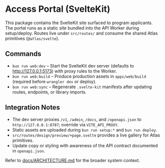 # Access Portal (SvelteKit)

This package contains the SvelteKit site surfaced to program applicants. The portal runs as a static
site bundled into the API Worker during setup/deploy. Routes live under `src/routes/` and consume the
shared Atlas primitives (`@atlas/svelte`).

## Commands
- `bun run web:dev` – Start the SvelteKit dev server (defaults to http://127.0.0.1:5173) with proxy rules to the Worker.
- `bun run web:build` – Produce production assets in `apps/web/build` (required before `wrangler dev` or deploy).
- `bun run web:sync` – Regenerate `.svelte-kit` manifests after updating routes, endpoints, or library imports.

## Integration Notes
- The dev server proxies `/v1`, `/admin`, `/docs`, and `/openapi.json` to `http://127.0.0.1:8787`; override via `VITE_API_PROXY`.
- Static assets are uploaded during `bun run setup:*` and `bun run deploy`.
- `src/routes/design/preview/+page.svelte` provides a live gallery for Atlas primitives.
- Update copy or styling with awareness of the API contract documented in `openapi.json`.

Refer to [docs/ARCHITECTURE.md](../../docs/ARCHITECTURE.md) for the broader system context.
